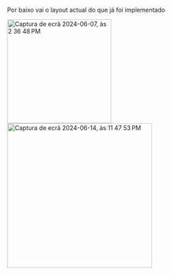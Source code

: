 <p>Por baixo vai o layout actual do que já foi implementado</p>
<img width="243" alt="Captura de ecrã 2024-06-07, às 2 36 48 PM" src="https://github.com/luzayadio/Calculator/assets/71708339/a112595b-4903-4189-917f-2c8f94b1c356">
<img width="338" alt="Captura de ecrã 2024-06-14, às 11 47 53 PM" src="https://github.com/luzayadio/Calculator/assets/71708339/955c3b50-8cbc-41ba-a5be-3f4a32f6d3bf">
